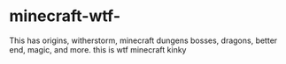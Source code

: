 # minecraft-wtf-
This has origins, witherstorm, minecraft dungens bosses, dragons, better end, magic, and more. this is wtf minecraft kinky
